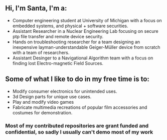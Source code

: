 ## Hi, I'm Santa, I'm a:
- Computer engineering student at University of Michigan with a focus on embedded systems, and physical + software securities. 
- Assistant Researcher in a Nuclear Engineering Lab focusing on secure ptp file transfer and remote device security.
- Hands on troubleshooting researcher for a team designing an inexpensive layman-understandable Geiger-Müller device from scratch with a team of researchers.
- Assistant Desinger to a Navigational Algorithm team with a focus on finding lost Electro-magnetic Field Sources.

## Some of what I like to do in my free time is to:
- Modify consumer electronics for unintended uses.
- 3d Design parts for unique use cases.
- Play and modify video games
- Fabricate multimedia recreations of popular film accessories and costumes for demonstration.



### Most of my contributed repositories are grant funded and confidential, so sadly I usually can't demo most of my work

